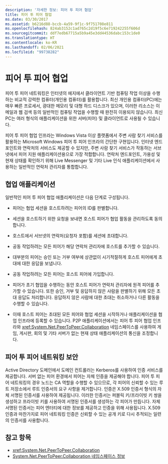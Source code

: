 ```yaml
---
description: '자세한 정보: 피어 투 피어 협업'
title: 피어 투 피어 협업
ms.date: 03/30/2017
ms.assetid: b6216d88-bccb-4a59-9f1c-9f751708e811
ms.openlocfilehash: 824ab3152c1ad765c2d19f5c6e719242255f606d
ms.sourcegitcommit: ddf7edb67715a5b9a45e3dd44536dabc153c1de0
ms.translationtype: HT
ms.contentlocale: ko-KR
ms.lasthandoff: 02/06/2021
ms.locfileid: "99738282"
---
```

# <a name="peer-to-peer-collaboration"></a>피어 투 피어 협업

피어 투 피어 네트워킹은 인터넷의 에지에서 클라이언트 기반 컴퓨팅 작업 이상을 수행하는 비교적 강력한 컴퓨터(개인용 컴퓨터)를 활용합니다. 최신 개인용 컴퓨터(PC)에는 매우 빠른 프로세서, 광대한 메모리 및 대형 하드 디스크가 있으며, 이러한 리소스는 이메일과 웹 검색 등의 일반적인 컴퓨팅 작업을 수행할 때 완전히 이용되지 않습니다. 최신 PC는 여러 형식의 애플리케이션을 위한 서버(피어) 및 클라이언트로 사용될 수 있습니다.  
  
피어 투 피어 협업 인프라는 Windows Vista 이상 플랫폼에서 주변 사람 찾기 서비스를 활용하는 Microsoft Windows 피어 투 피어 인프라의 간단한 구현입니다. 인터넷 엔드포인트와 연락처의 서비스도 제공할 수 있지만, 주변 사람 찾기 서비스가 작동하는 서브넷에서 피어 지원 애플리케이션용으로 가장 적합합니다. 연락처 엔드포인트, 가용성 및 현재 상태를 확인하기 위해 Live Messenger 및 기타 Live 인식 애플리케이션에서 사용하는 일반적인 연락처 관리자를 통합합니다.  
  
## <a name="collaboration-applications"></a>협업 애플리케이션

 일반적인 피어 투 피어 협업 애플리케이션은 다음 단계로 구성됩니다.  
  
- 피어는 협업 세션을 호스트하려는 피어의 ID를 판별합니다.  
  
- 세션을 호스트하기 위한 요청을 보내면 호스트 피어가 협업 활동을 관리하도록 동의합니다.  
  
- 호스트에서 서브넷의 연락처(요청자 포함)를 세션에 초대합니다.  
  
- 공동 작업하려는 모든 피어가 해당 연락처 관리자에 호스트를 추가할 수 있습니다.  
  
- 대부분의 피어는 승인 또는 거부 여부에 상관없이 시기적절하게 호스트 피어에게 초대에 대한 응답을 보냅니다.  
  
- 공동 작업하려는 모든 피어는 호스트 피어에 가입합니다.  
  
- 피어가 초기 협업을 수행하는 동안 호스트 피어가 연락처 관리자에 원격 피어를 추가할 수 있습니다. 또한 승인, 거부 및 응답하지 않은 사람을 판별하기 위해 모든 초대 응답도 처리합니다.  응답하지 않은 사람에 대한 초대는 취소하거나 다른 활동을 수행할 수 있습니다.  
  
- 이때 호스트 피어는 초대된 모든 피어와 협업 세션을 시작하거나 애플리케이션을 협업 인프라에 등록할 수 있습니다.  P2P 애플리케이션에서는 피어 투 피어 협업 인프라와 <xref:System.Net.PeerToPeer.Collaboration> 네임스페이스를 사용하여 게임, 게시판, 회의 및 기타 서버가 없는 현재 상태 애플리케이션의 통신을 조정합니다.  
  
## <a name="peer-to-peer-networking-security"></a>피어 투 피어 네트워킹 보안  

 Active Directory 도메인에서 도메인 컨트롤러는 Kerberos를 사용하여 인증 서비스를 제공합니다. 서버 없는 피어 환경에서 피어는 자체 인증을 제공해야 합니다. 피어 투 피어 네트워킹의 경우 노드는 CA 역할을 수행할 수 있으므로, 각 피어의 신뢰할 수 있는 루트 저장소에서 루트 인증서의 요구 사항을 제거합니다. 인증은 X.509 인증서 형식의 자체 서명된 인증서를 사용하여 제공됩니다. 이러한 인증서는 퍼블릭 키/프라이빗 키 쌍을 생성하고 프라이빗 키를 사용하여 서명된 인증서를 생성하는 각 피어가 만듭니다. 자체 서명된 인증서는 피어 엔터티에 대한 정보를 제공하고 인증을 위해 사용됩니다. X.509 인증과 마찬가지로 피어 네트워킹 인증은 신뢰할 수 있는 공개 키로 다시 추적되는 일련의 인증서를 사용합니다.  
  
## <a name="see-also"></a>참고 항목

- <xref:System.Net.PeerToPeer.Collaboration>
- [System.Net.PeerToPeer.Collaboration 네임스페이스 정보](about-the-system-net-peertopeer-collaboration-namespace.md)
